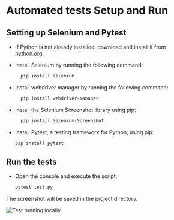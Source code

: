 
# Automated tests Setup and Run

## Setting up Selenium and Pytest

- If Python is not already installed, download and install it from [python.org](https://www.python.org/downloads/).

- Install Selenium by running the following command:
  ```bash
    pip install selenium  

- Install webdriver manager by running the following command:
  ```bash
    pip install webdriver-manager   

- Install the Selenium Screenshot library using pip:
  ```bash
    pip install Selenium-Screenshot

- Install Pytest, a testing framework for Python, using pip:
  ```bash
  pip install pytest

## Run the tests

- Open the console and execute the script:
  ```bash
  pytest test.py

The screenshot will be saved in the project directory.

![Test running locally](recording.gif)
